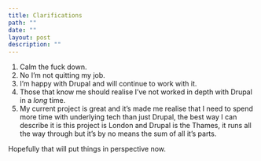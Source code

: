 ```yaml
---
title: Clarifications
path: ""
date: ""
layout: post
description: ""
---
```

1. Calm the fuck down.
2. No I’m not quitting my job.
3. I’m happy with Drupal and will continue to work with it.
4. Those that know me should realise I’ve not worked in depth with Drupal in a *long* time.
5. My current project is great and it’s made me realise that I need to spend more time with underlying tech than just Drupal, the best way I can describe it is this project is London and Drupal is the Thames, it runs all the way through but it’s by no means the sum of all it’s parts.

Hopefully that will put things in perspective now.

